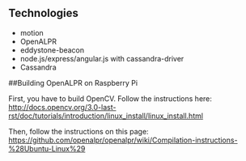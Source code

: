 ## Technologies
- motion
- OpenALPR
- eddystone-beacon
- node.js/express/angular.js with cassandra-driver
- Cassandra

##Building OpenALPR on Raspberry Pi

First, you have to build OpenCV. Follow the instructions here: http://docs.opencv.org/3.0-last-rst/doc/tutorials/introduction/linux_install/linux_install.html

Then, follow the instructions on this page: https://github.com/openalpr/openalpr/wiki/Compilation-instructions-%28Ubuntu-Linux%29
